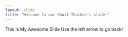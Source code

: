 ```yaml
---
layout: slide
title: "Welcome to our Shail Thacker's slide!"
---
```

This Is My Awesome Slide
Use the left arrow to go back!
